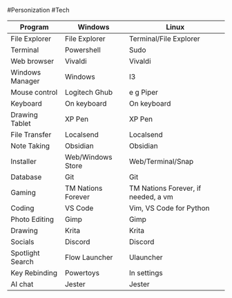#Personization #Tech

| Program          | Windows            | Linux                               |
| ---------------- | ------------------ | ----------------------------------- |
| File Explorer    | File Explorer      | Terminal/File Explorer              |
| Terminal         | Powershell         | Sudo                                |
| Web browser      | Vivaldi            | Vivaldi                             |
| Windows Manager  | Windows            | I3                                  |
| Mouse control    | Logitech Ghub      | e g Piper                           |
| Keyboard         | On keyboard        | On keyboard                         |
| Drawing Tablet   | XP Pen             | XP Pen                              |
| File Transfer    | Localsend          | Localsend                           |
| Note Taking      | Obsidian           | Obsidian                            |
| Installer        | Web/Windows Store  | Web/Terminal/Snap                   |
| Database         | Git                | Git                                 |
| Gaming           | TM Nations Forever | TM Nations Forever, if needed, a vm |
| Coding           | VS Code            | Vim, VS Code for Python             |
| Photo Editing    | Gimp               | Gimp                                |
| Drawing          | Krita              | Krita                               |
| Socials          | Discord            | Discord                             |
| Spotlight Search | Flow Launcher      | Ulauncher                           |
| Key Rebinding    | Powertoys          | In settings                         |
| AI chat          | Jester             | Jester                              |
